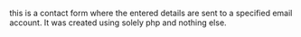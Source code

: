 this is a contact form where the entered details are sent to a specified email account.
It was created using solely php and nothing else.
